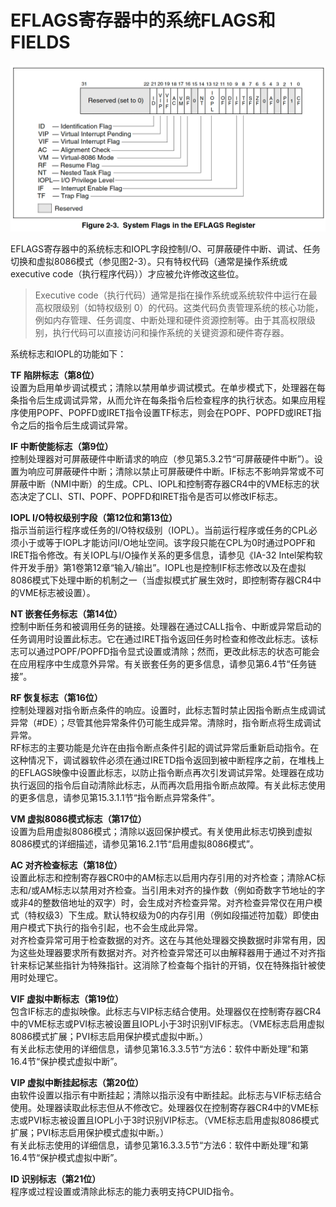 # EFLAGS寄存器中的系统FLAGS和FIELDS

![](/static/images/2502/p023.png)

EFLAGS寄存器中的系统标志和IOPL字段控制I/O、可屏蔽硬件中断、调试、任务切换和虚拟8086模式（参见图2-3）。只有特权代码（通常是操作系统或executive code（执行程序代码））才应被允许修改这些位。

> Executive code（执行代码）通常是指在操作系统或系统软件中运行在最高权限级别（如特权级别 0）的代码。这类代码负责管理系统的核心功能，例如内存管理、任务调度、中断处理和硬件资源控制等。由于其高权限级别，执行代码可以直接访问和操作系统的关键资源和硬件寄存器。

系统标志和IOPL的功能如下：

**TF 陷阱标志（第8位）**  
设置为启用单步调试模式；清除以禁用单步调试模式。在单步模式下，处理器在每条指令后生成调试异常，从而允许在每条指令后检查程序的执行状态。如果应用程序使用POPF、POPFD或IRET指令设置TF标志，则会在POPF、POPFD或IRET指令之后的指令后生成调试异常。

**IF 中断使能标志（第9位）**  
控制处理器对可屏蔽硬件中断请求的响应（参见第5.3.2节“可屏蔽硬件中断”）。设置为响应可屏蔽硬件中断；清除以禁止可屏蔽硬件中断。IF标志不影响异常或不可屏蔽中断（NMI中断）的生成。CPL、IOPL和控制寄存器CR4中的VME标志的状态决定了CLI、STI、POPF、POPFD和IRET指令是否可以修改IF标志。

**IOPL I/O特权级别字段（第12位和第13位）**  
指示当前运行程序或任务的I/O特权级别（IOPL）。当前运行程序或任务的CPL必须小于或等于IOPL才能访问I/O地址空间。该字段只能在CPL为0时通过POPF和IRET指令修改。有关IOPL与I/O操作关系的更多信息，请参见《IA-32 Intel架构软件开发手册》第1卷第12章“输入/输出”。IOPL也是控制IF标志修改以及在虚拟8086模式下处理中断的机制之一（当虚拟模式扩展生效时，即控制寄存器CR4中的VME标志被设置）。

**NT 嵌套任务标志（第14位）**  
控制中断任务和被调用任务的链接。处理器在通过CALL指令、中断或异常启动的任务调用时设置此标志。它在通过IRET指令返回任务时检查和修改此标志。该标志可以通过POPF/POPFD指令显式设置或清除；然而，更改此标志的状态可能会在应用程序中生成意外异常。有关嵌套任务的更多信息，请参见第6.4节“任务链接”。

**RF 恢复标志（第16位）**  
控制处理器对指令断点条件的响应。设置时，此标志暂时禁止因指令断点生成调试异常（#DE）；尽管其他异常条件仍可能生成异常。清除时，指令断点将生成调试异常。  
RF标志的主要功能是允许在由指令断点条件引起的调试异常后重新启动指令。在这种情况下，调试器软件必须在通过IRETD指令返回到被中断程序之前，在堆栈上的EFLAGS映像中设置此标志，以防止指令断点再次引发调试异常。处理器在成功执行返回的指令后自动清除此标志，从而再次启用指令断点故障。有关此标志使用的更多信息，请参见第15.3.1.1节“指令断点异常条件”。

**VM 虚拟8086模式标志（第17位）**  
设置为启用虚拟8086模式；清除以返回保护模式。有关使用此标志切换到虚拟8086模式的详细描述，请参见第16.2.1节“启用虚拟8086模式”。

**AC 对齐检查标志（第18位）**  
设置此标志和控制寄存器CR0中的AM标志以启用内存引用的对齐检查；清除AC标志和/或AM标志以禁用对齐检查。当引用未对齐的操作数（例如奇数字节地址的字或非4的整数倍地址的双字）时，会生成对齐检查异常。对齐检查异常仅在用户模式（特权级3）下生成。默认特权级为0的内存引用（例如段描述符加载）即使由用户模式下执行的指令引起，也不会生成此异常。  
对齐检查异常可用于检查数据的对齐。这在与其他处理器交换数据时非常有用，因为这些处理器要求所有数据对齐。对齐检查异常还可以由解释器用于通过不对齐指针来标记某些指针为特殊指针。这消除了检查每个指针的开销，仅在特殊指针被使用时处理它。

**VIF 虚拟中断标志（第19位）**  
包含IF标志的虚拟映像。此标志与VIP标志结合使用。处理器仅在控制寄存器CR4中的VME标志或PVI标志被设置且IOPL小于3时识别VIF标志。（VME标志启用虚拟8086模式扩展；PVI标志启用保护模式虚拟中断。）  
有关此标志使用的详细信息，请参见第16.3.3.5节“方法6：软件中断处理”和第16.4节“保护模式虚拟中断”。

**VIP 虚拟中断挂起标志（第20位）**  
由软件设置以指示有中断挂起；清除以指示没有中断挂起。此标志与VIF标志结合使用。处理器读取此标志但从不修改它。处理器仅在控制寄存器CR4中的VME标志或PVI标志被设置且IOPL小于3时识别VIP标志。（VME标志启用虚拟8086模式扩展；PVI标志启用保护模式虚拟中断。）  
有关此标志使用的详细信息，请参见第16.3.3.5节“方法6：软件中断处理”和第16.4节“保护模式虚拟中断”。

**ID 识别标志（第21位）**  
程序或过程设置或清除此标志的能力表明支持CPUID指令。
